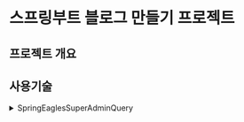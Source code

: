 # 스프링부트 블로그 만들기 프로젝트

## 프로젝트 개요

## 사용기술


<details>
<summary>SpringEaglesSuperAdminQuery</summary>

-- 형석님
-- 트랜잭션 시작
START TRANSACTION;

-- 유저를 global_users 테이블에 등록
INSERT INTO global_users (user_name, user_password, user_email)
VALUES ('ppuding', 'ppuding', 'acdongedb@naver.com');

-- 마지막 삽입된 유저의 ID를 가져옴
SET @userId = LAST_INSERT_ID();

-- 유저에게 권한을 부여
INSERT INTO global_user_roles (user_id, user_roles)
VALUES (@userId, 'ROLE_KHS');

-- 트랜잭션 커밋
COMMIT;

-- 나
-- 트랜잭션 시작
START TRANSACTION;

-- 유저를 global_users 테이블에 등록
INSERT INTO global_users (user_name, user_password, user_email)
VALUES ('stjoo0925', 'stjoo0925', 'stjoo0925@gmail.com');

-- 마지막 삽입된 유저의 ID를 가져옴
SET @userId = LAST_INSERT_ID();

-- 유저에게 권한을 부여
INSERT INTO global_user_roles (user_id, user_roles)
VALUES (@userId, 'ROLE_JST');

-- 트랜잭션 커밋
COMMIT;

-- 서현님
-- 트랜잭션 시작
START TRANSACTION;

-- 유저를 global_users 테이블에 등록
INSERT INTO global_users (user_name, user_password, user_email)
VALUES ('seohyun', 'seohyun', 'seohyun@naver.com');

-- 마지막 삽입된 유저의 ID를 가져옴
SET @userId = LAST_INSERT_ID();

-- 유저에게 권한을 부여
INSERT INTO global_user_roles (user_id, user_roles)
VALUES (@userId, 'ROLE_LSH');

-- 트랜잭션 커밋
COMMIT;

-- 은진님
-- 트랜잭션 시작
START TRANSACTION;

-- 유저를 global_users 테이블에 등록
INSERT INTO global_users (user_name, user_password, user_email)
VALUES ('seo', 'seo', 'seo@naver.com');

-- 마지막 삽입된 유저의 ID를 가져옴
SET @userId = LAST_INSERT_ID();

-- 유저에게 권한을 부여
INSERT INTO global_user_roles (user_id, user_roles)
VALUES (@userId, 'ROLE_SEJ');

-- 트랜잭션 커밋
COMMIT;

-- 정한님
-- 트랜잭션 시작
START TRANSACTION;

-- 유저를 global_users 테이블에 등록
INSERT INTO global_users (user_name, user_password, user_email)
VALUES ('hwang', 'hwang', 'hwnag@naver.com');

-- 마지막 삽입된 유저의 ID를 가져옴
SET @userId = LAST_INSERT_ID();

-- 유저에게 권한을 부여
INSERT INTO global_user_roles (user_id, user_roles)
VALUES (@userId, 'ROLE_HJH');

-- 트랜잭션 커밋
COMMIT;
</details>
